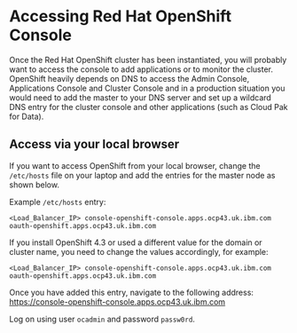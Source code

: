 # Accessing Red Hat OpenShift Console

Once the Red Hat OpenShift cluster has been instantiated, you will probably want to access the console to add applications or to monitor the cluster. OpenShift heavily depends on DNS to access the Admin Console, Applications Console and Cluster Console and in a production situation you would need to add the master to your DNS server and set up a wildcard DNS entry for the cluster console and other applications (such as Cloud Pak for Data).

## Access via your local browser
If you want to access OpenShift from your local browser, change the `/etc/hosts` file on your laptop and add the entries for the master node as shown below.

Example `/etc/hosts` entry:
```
<Load_Balancer_IP> console-openshift-console.apps.ocp43.uk.ibm.com oauth-openshift.apps.ocp43.uk.ibm.com
```

If you install OpenShift 4.3 or used a different value for the domain or cluster name, you need to change the values accordingly, for example:
```
<Load_Balancer_IP> console-openshift-console.apps.ocp43.uk.ibm.com oauth-openshift.apps.ocp43.uk.ibm.com
```

Once you have added this entry, navigate to the following address:
https://console-openshift-console.apps.ocp43.uk.ibm.com 

Log on using user `ocadmin` and password `passw0rd`.
